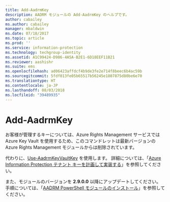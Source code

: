```yaml
---
title: Add-AadrmKey
description: AADRM モジュールの Add-AadrmKey のヘルプです。
author: cabailey
ms.author: cabailey
manager: mbaldwin
ms.date: 07/18/2017
ms.topic: article
ms.prod: ''
ms.service: information-protection
ms.technology: techgroup-identity
ms.assetid: A1C99424-D986-4A5A-B2E1-6D18EEF11B21
ms.reviewer: aashishr
ms.suite: ems
ms.openlocfilehash: ad06423affdcf4b9de3fe2e714f8beec6b4ac59b
ms.sourcegitcommit: 5fdf013fe05b65517b56245e1807875d80be6e70
ms.translationtype: HT
ms.contentlocale: ja-JP
ms.lasthandoff: 08/03/2018
ms.locfileid: "39489935"
---
```

# <a name="add-aadrmkey"></a>Add-AadrmKey

お客様が管理するキーについては、Azure Rights Management サービスでは Azure Key Vault を使用するため、このコマンドレットは最新バージョンの Azure Rights Management モジュールからは削除されています。

代わりに、[Use-AadrmKeyVaultKey](/powershell/module/aadrm/use-aadrmkeyvaultkey) を使用します。 詳細については、「[Azure Information Protection テナント キーを計画して実装する](plan-implement-tenant-key.md)」を参照してください。

また、モジュールのバージョンを **2.9.0.0** 以降にアップデートしてください。 手順については、「[AADRM PowerShell モジュールのインストール](install-powershell.md)」を参照してください。

